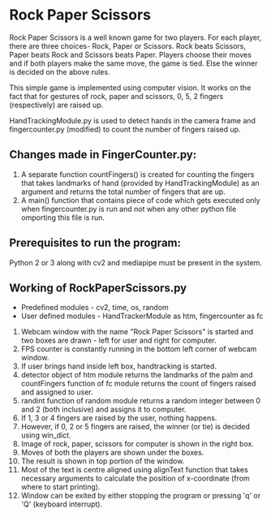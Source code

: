 # Rock Paper Scissors 

Rock Paper Scissors is a well known game for two players. For each player, there are three choices- Rock, Paper or Scissors. Rock beats Scissors, Paper beats Rock and Scissors beats Paper. Players choose their moves and if both players make the same move, the game is tied. Else the winner is decided on the above rules.   

This simple game is implemented using computer vision. It works on the fact that for gestures of rock, paper and scissors, 0, 5, 2 fingers (respectively) are raised up.  


HandTrackingModule.py is used to detect hands in the camera frame and fingercounter.py (modified) to count the number of fingers raised up. 

## Changes made in FingerCounter.py:
1. A separate function countFingers() is created for counting the fingers that takes landmarks of hand (provided by HandTrackingModule) as an argument and returns the total number of fingers that are up.
2. A main() function that contains piece of code which gets executed only when fingercounter.py is run and not when any other python file omporting this file is run. 

## Prerequisites to run the program:
Python 2 or 3 along with cv2 and mediapipe must be present in the system.

## Working of RockPaperScissors.py
- Predefined modules - cv2, time, os, random 
- User defined modules - HandTrackerModule as htm, fingercounter as fc  

1. Webcam window with the name "Rock Paper Scissors" is started and two boxes are drawn - left for user and right for computer.
2. FPS counter is constantly running in the bottom left corner of webcam window.
3. If user brings hand inside left box, handtracking is started.
4. detector object of htm module returns the landmarks of the palm and countFingers function of fc module returns the count of fingers raised and assigned to user.
5. randint function of random module returns a random integer between 0 and 2 (both inclusive) and assigns it to computer.
6. If 1, 3 or 4 fingers are raised by the user, nothing happens.
7. However, if 0, 2 or 5 fingers are raised, the winner (or tie) is decided using win_dict.
8. Image of rock, paper, scissors for computer is shown in the right box.
9. Moves of both the players are shown under the boxes.
10. The result is shown in top portion of the window.
11. Most of the text is centre aligned using alignText function that takes necessary arguments to calculate the position of x-coordinate (from where to start printing).
12. Window can be exited by either stopping the program or pressing 'q' or 'Q' (keyboard interrupt).
